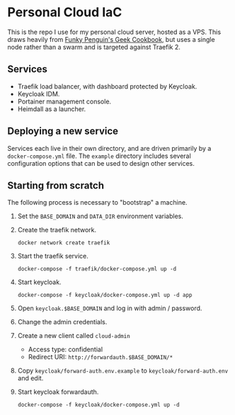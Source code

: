 # Personal Cloud IaC

This is the repo I use for my personal cloud server, hosted as a VPS. This draws heavily from [Funky Penguin's Geek Cookbook](https://geek-cookbook.funkypenguin.co.nz/), but uses a single node rather than a swarm and is targeted against Traefik 2.

## Services

- Traefik load balancer, with dashboard protected by Keycloak.
- Keycloak IDM.
- Portainer management console.
- Heimdall as a launcher.

## Deploying a new service

Services each live in their own directory, and are driven primarily by a `docker-compose.yml` file. The `example` directory includes several configuration options that can be used to design other services.

## Starting from scratch

The following process is necessary to "bootstrap" a machine.

1. Set the `BASE_DOMAIN` and `DATA_DIR` environment variables.

2. Create the traefik network.

   `docker network create traefik`

3. Start the traefik service.

   `docker-compose -f traefik/docker-compose.yml up -d`

4. Start keycloak.

   `docker-compose -f keycloak/docker-compose.yml up -d app`

5. Open `keycloak.$BASE_DOMAIN` and log in with admin / password.

6. Change the admin credentials.

7. Create a new client called `cloud-admin`

   - Access type: confidential
   - Redirect URI: `http://forwardauth.$BASE_DOMAIN/*`

8. Copy `keycloak/forward-auth.env.example` to `keycloak/forward-auth.env` and edit.

9. Start keycloak forwardauth.

   `docker-compose -f keycloak/docker-compose.yml up -d`